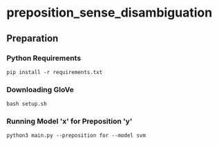 # preposition_sense_disambiguation

## Preparation

### Python Requirements

`pip install -r requirements.txt`

### Downloading GloVe

`bash setup.sh`

### Running Model 'x' for Preposition 'y'

`python3 main.py --preposition for --model svm`
